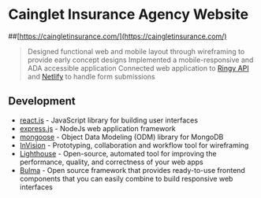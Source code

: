 # Cainglet Insurance Agency Website
##[https://caingletinsurance.com/](https://caingletinsurance.com/)


> Designed functional web and mobile layout through wireframing to provide early concept designs
> Implemented a mobile-responsive and ADA accessible application
> Connected web application to [Ringy API](https://www.ringy.com/) and [Netlify](https://www.netlify.com/) to handle form submissions

## Development

* [react.js](https://reactjs.org/docs/getting-started.html) - JavaScript library for building user interfaces
* [express.js](https://expressjs.com/en/api.html) - NodeJs web application framework
* [mongoose](https://mongoosejs.com/docs/index.html) - Object Data Modeling (ODM) library for MongoDB
* [InVision](https://www.invisionapp.com/home) - Prototyping, collaboration and workflow tool for wireframing
* [Lighthouse](https://chrome.google.com/webstore/detail/lighthouse/blipmdconlkpinefehnmjammfjpmpbjk?hl=en) - Open-source, automated tool for improving the performance, quality, and correctness of your web apps
* [Bulma](https://bulma.io/) - Open source framework that provides ready-to-use frontend components that you can easily combine to build responsive web interfaces
